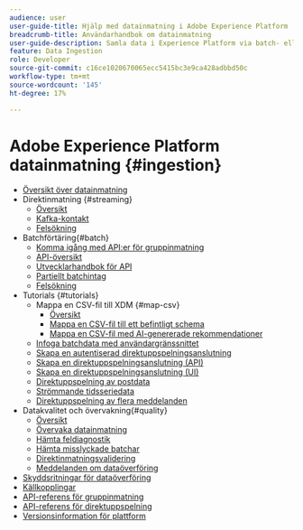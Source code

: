 ```yaml
---
audience: user
user-guide-title: Hjälp med datainmatning i Adobe Experience Platform
breadcrumb-title: Användarhandbok om datainmatning
user-guide-description: Samla data i Experience Platform via batch- eller strömningsinmatning.
feature: Data Ingestion
role: Developer
source-git-commit: c16ce1020670065ecc5415bc3e9ca428adbbd50c
workflow-type: tm+mt
source-wordcount: '145'
ht-degree: 17%

---
```



# Adobe Experience Platform datainmatning {#ingestion}

- [Översikt över datainmatning](home.md)
- Direktinmatning {#streaming}
   - [Översikt](streaming-ingestion/overview.md)
   - [Kafka-kontakt](streaming-ingestion/kafka.md)
   - [Felsökning](streaming-ingestion/troubleshooting.md)
- Batchförtäring{#batch}
   - [Komma igång med API:er för gruppinmatning](batch-ingestion/getting-started.md)
   - [API-översikt](batch-ingestion/overview.md)
   - [Utvecklarhandbok för API](batch-ingestion/api-overview.md)
   - [Partiellt batchintag](batch-ingestion/partial.md)
   - [Felsökning](batch-ingestion/troubleshooting.md)
- Tutorials {#tutorials}
   - Mappa en CSV-fil till XDM {#map-csv}
      - [Översikt](./tutorials/map-csv/overview.md)
      - [Mappa en CSV-fil till ett befintligt schema](./tutorials/map-csv/existing-schema.md)
      - [Mappa en CSV-fil med AI-genererade rekommendationer](./tutorials/map-csv/recommendations.md)
   - [Infoga batchdata med användargränssnittet](tutorials/ingest-batch-data.md)
   - [Skapa en autentiserad direktuppspelningsanslutning](tutorials/create-authenticated-streaming-connection.md)
   - [Skapa en direktuppspelningsanslutning (API)](tutorials/create-streaming-connection.md)
   - [Skapa en direktuppspelningsanslutning (UI)](tutorials/create-streaming-connection-ui.md)
   - [Direktuppspelning av postdata](tutorials/streaming-record-data.md)
   - [Strömmande tidsseriedata](tutorials/streaming-time-series-data.md)
   - [Direktuppspelning av flera meddelanden](tutorials/streaming-multiple-messages.md)
- Datakvalitet och övervakning{#quality}
   - [Översikt](quality/overview.md)
   - [Övervaka datainmatning](quality/monitor-data-ingestion.md)
   - [Hämta feldiagnostik](quality/error-diagnostics.md)
   - [Hämta misslyckade batchar](quality/retrieve-failed-batches.md)
   - [Direktinmatningsvalidering](quality/streaming-validation.md)
   - [Meddelanden om dataöverföring](quality/subscribe-events.md)
- [Skyddsritningar för dataöverföring](guardrails.md)
- [Källkopplingar](source-connectors.md)
- [API-referens för gruppinmatning](https://developer.adobe.com/experience-platform-apis/references/batch-ingestion/)
- [API-referens för direktuppspelning](https://developer.adobe.com/experience-platform-apis/references/streaming-ingestion/)
- [Versionsinformation för plattform](https://www.adobe.com/go/platform-release-notes-en)
